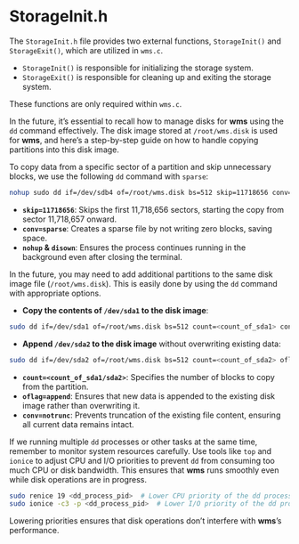 # StorageInit.h

The `StorageInit.h` file provides two external functions, `StorageInit()` and `StorageExit()`, which are utilized in `wms.c`. 

- `StorageInit()` is responsible for initializing the storage system.
- `StorageExit()` is responsible for cleaning up and exiting the storage system.

These functions are only required within `wms.c`.




In the future, it’s essential to recall how to manage disks for **wms** using the `dd` command effectively. The disk image stored at `/root/wms.disk` is used for **wms**, and here’s a step-by-step guide on how to handle copying partitions into this disk image.

To copy data from a specific sector of a partition and skip unnecessary blocks, we use the following `dd` command with `sparse`:

```bash
nohup sudo dd if=/dev/sdb4 of=/root/wms.disk bs=512 skip=11718656 conv=sparse & disown
```

- **`skip=11718656`**: Skips the first 11,718,656 sectors, starting the copy from sector 11,718,657 onward.
- **`conv=sparse`**: Creates a sparse file by not writing zero blocks, saving space.
- **`nohup` & `disown`**: Ensures the process continues running in the background even after closing the terminal.

In the future, you may need to add additional partitions to the same disk image file (`/root/wms.disk`). This is easily done by using the `dd` command with appropriate options.

- **Copy the contents of `/dev/sda1` to the disk image**:

```bash
sudo dd if=/dev/sda1 of=/root/wms.disk bs=512 count=<count_of_sda1> conv=sparse
```

- **Append `/dev/sda2` to the disk image** without overwriting existing data:

```bash
sudo dd if=/dev/sda2 of=/root/wms.disk bs=512 count=<count_of_sda2> oflag=append conv=notrunc sparse
```

- **`count=<count_of_sda1/sda2>`**: Specifies the number of blocks to copy from the partition.
- **`oflag=append`**: Ensures that new data is appended to the existing disk image rather than overwriting it.
- **`conv=notrunc`**: Prevents truncation of the existing file content, ensuring all current data remains intact.

If we running multiple `dd` processes or other tasks at the same time, remember to monitor system resources carefully. Use tools like `top` and `ionice` to adjust CPU and I/O priorities to prevent `dd` from consuming too much CPU or disk bandwidth. This ensures that **wms** runs smoothly even while disk operations are in progress.

```bash
sudo renice 19 <dd_process_pid>  # Lower CPU priority of the dd process
sudo ionice -c3 -p <dd_process_pid>  # Lower I/O priority of the dd process
```

Lowering priorities ensures that disk operations don’t interfere with **wms**’s performance.
